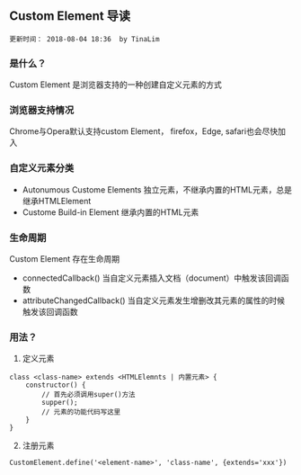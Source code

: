 ## Custom Element 导读
`
更新时间： 2018-08-04 18:36  by TinaLim
`
### 是什么？
Custom Element 是浏览器支持的一种创建自定义元素的方式
### 浏览器支持情况
Chrome与Opera默认支持custom Element， firefox，Edge, safari也会尽快加入
### 自定义元素分类
+ Autonumous Custome Elements
    独立元素，不继承内置的HTML元素，总是继承HTMLElement
+ Custome Build-in Element 
    继承内置的HTML元素
### 生命周期
Custom Element 存在生命周期
+ connectedCallback()
    当自定义元素插入文档（document）中触发该回调函数
+ attributeChangedCallback()
    当自定义元素发生增删改其元素的属性的时候触发该回调函数
### 用法？
1. 定义元素
```
class <class-name> extends <HTMLElemnts | 内置元素> {
    constructor() {
        // 首先必须调用super()方法
        supper();
        // 元素的功能代码写这里
    }
}
``` 
2. 注册元素
```
CustomElement.define('<element-name>', 'class-name', {extends='xxx'})
```